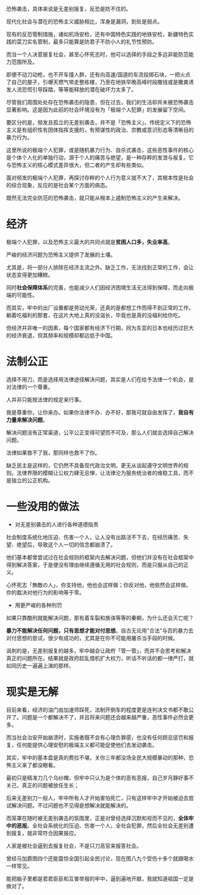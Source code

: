 恐怖袭击，具体来说是无差别报复，反恐是防不住的。

现代化社会与潜在的恐怖主义威胁相比，浑身是漏洞，到处是弱点。

现有的反恐管制措施，诸如机场安检，还有中国特色实践的地铁安检，新疆特色实践的菜刀实名管制，最多只能算是防君子不防小人的礼节性预防。

而当一个人决意报复社会，甚至心怀死志时，他可以选择的手段之多远非能防范能力范围所及。

即便不动刀动枪，也不开车撞人群，还有向高速/国道的车流投掷石块，一把火点了自己的屋子，引爆天燃气带走整栋楼，乃至在地铁早晚高峰时段撒钱或是撒粪诱发人流恐慌引导踩踏，等等能释放的潜在破坏力太多了。

尽管我们周围处处存在恐怖袭击的隐患，但在过去，我们的生活却并未被恐怖袭击显著影响。这是因为此前的社会环境没有为「极端个人犯罪」的发展留下空间。

要区分的是，频发且孤立的无差别袭击，并不是「恐怖主义」。传统定义下的恐怖主义是有组织性有团体指挥支援的，有预谋性的政治、宗教或意识形态等清晰目的暴力行为。

这里所说的极端个人犯罪，或是随机暴力行为、自杀式袭击，这些恶性事件的核心是个体个人化的单独行动，源于个人的痛苦与绝望，是一种存粹的发泄与报复。它与恐怖主义的核心模式差异很大，但二者的产生却有些类似。

面对频发的极端个人犯罪，再探讨存粹的个人行为意义就不大了，其根本性是社会的综合现象，反应的是社会某个方面的病态。

既然无法完全防范的恐怖袭击，就只能从根本上遏制恐怖主义的产生来解决。

# 经济

极端个人犯罪，以及恐怖主义最大的共同点就是**贫困人口多，失业率高**。

严峻的经济问题为恐怖主义提供了发展的土壤。

尤其是，将一部分人排除在经济主流之外。缺乏工作，无法找到正常的工作，会让状态变得更加糟糕。

同时**社会保障体系**的完善，也能减少人们因经济困境生活无法得到保障，而走向极端的可能性。

而其实，牢中的出厂设置都是劳动光荣，还真的是都想工作而得不到正常的工作。躺着吃福利的那套，在这片大地上真的没滋长，毕竟也是真的没福利给你吃。

但经济并非唯一的因素，每个国家都有经济下行期，同为东亚的日本也经历过巨大的经济衰退，但其频率和规模却都远低于中国。

# 法制公正

选择不用刀，而是选择用法律途径解决问题，其实是人们在给予法律一个机会，是对法律的一个尊重。

人并非只能按法律的规定来行事。

我是尊重你，让你来办。如果你法律不办、办不好，那我可就自由发挥了，**我自有力量来解决问题**。

解决问题没有正常渠道，公平公正变得可望而不可及，那么人们就会选择自己解决问题。

法律如果救不了我，那同样也救不了你。

缺乏民主是这样的，它仍然不具备现代政治文明，更无从谈起遵守文明世界的规则。法律界限的模糊让公权力肆无忌惮，让法律沦为服务统治者的维稳工具，而不是独立的公正机构。

# 一些没用的做法

- 对无差别袭击的人进行各种道德指责

社会制度系统化地压迫、伤害一个人，让人没有出路活不下去，在经历痛苦、失望、绝望后，导致这个人一切的信念都崩溃了。

他们基本都曾尝试过在社会规则的框架内去解决问题，但他们并没有在社会框架中得到解决答案，于是便没有理由继续遵循无用的社会规则，而是只服从自己的正义。

心怀死志「無敵の人」，你支持他，他也会这样做；你反对他，他依然会这样做。你的裁决对他行为的影响等于零。

- 用更严峻的各种刑罚

如果只靠酷刑就能解决问题，那有着车裂和族诛等等的秦朝，为什么还会灭亡呢？

**暴力不能解决任何问题，只有思想才能对付思想**。自古无论用"合法"与否的暴力去对付思想的尝试，很少有成功的，尤其是在你不可能用屠杀当手段的时候。

讽刺的是，无差别报复的越多，牢中越会让政府「管一管」，而并不会思考和解决真正的问题所在。结果就是政府趁乱借机扩大权力，听话不听话的都一律严打，就如同历史一遍遍上演的那样。

# 现实是无解

目前来看，经济的油门由加速师踩死，法制开倒车的程度更是连判决文书都不敢公开了。问题是一个都解决不了，并且将来问题还会越来越严重，恶性事件必然会更多。

而当社会治安开始崩溃时，实施者既不会有心理负罪感，也没有任何顾忌惩罚和报复，任何能提供心理安慰的极端主义都可能促使他们去发动袭击。

其实，牢中的基本盘是真的费拉不堪，关你三年都没场全民大规模暴动的那种，恐怖主义来了都没眼看。

最初只是精准刀几个乌纱帽，但牢中只认为是个体的恶有恶报，自己岁月静好事不关己，真正的问题被放任生长；

后来无差别刀一般人，牢中所有人才开始害怕死亡，只有这样牢中才开始被迫去尝试解决问题。不过问题也不见得是想解决就能解决的。

而笼罩在随时被无差别袭击的氛围里，正是对曾经选择沉默和视而不见的，**全体牢中的恶报**。全社会系统化的压迫、伤害一个人，全社会犯罪，然后全社会无差别遭到报复，就非常符合因果报应。

人家是被社会逼到去报复社会，不是只刀高官来报答社会。

曾经马加爵图四个还能震惊全国引起全民讨论，现在图八九个受伤十多个就跟喝水一样常见。

能把脑子里都是君君臣臣和互害举报的牢中，逼到遍地开献，我就知道祖国一定是做对了。

